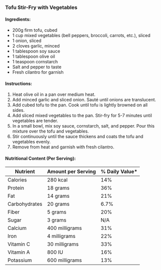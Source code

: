 ### Tofu Stir-Fry with Vegetables

#### Ingredients:

- 200g firm tofu, cubed
- 1 cup mixed vegetables (bell peppers, broccoli, carrots, etc.), sliced
- 1 onion, sliced
- 2 cloves garlic, minced
- 1 tablespoon soy sauce
- 1 tablespoon olive oil
- 1 teaspoon cornstarch
- Salt and pepper to taste
- Fresh cilantro for garnish

#### Instructions:

1. Heat olive oil in a pan over medium heat.
2. Add minced garlic and sliced onion. Sauté until onions are translucent.
3. Add cubed tofu to the pan. Cook until tofu is lightly browned on all sides.
4. Add sliced mixed vegetables to the pan. Stir-fry for 5-7 minutes until vegetables are tender.
5. In a small bowl, mix soy sauce, cornstarch, salt, and pepper. Pour this mixture over the tofu and vegetables.
6. Stir continuously until the sauce thickens and coats the tofu and vegetables evenly.
7. Remove from heat and garnish with fresh cilantro.

#### Nutritional Content (Per Serving):

|Nutrient|Amount per Serving|% Daily Value*|
|---|---|---|
|Calories|280 kcal|14%|
|Protein|18 grams|36%|
|Fat|14 grams|21%|
|Carbohydrates|20 grams|6.7%|
|Fiber|5 grams|20%|
|Sugar|3 grams|N/A|
|Calcium|400 milligrams|31%|
|Iron|4 milligrams|22%|
|Vitamin C|30 milligrams|33%|
|Vitamin A|800 IU|16%|
|Potassium|600 milligrams|13%|
